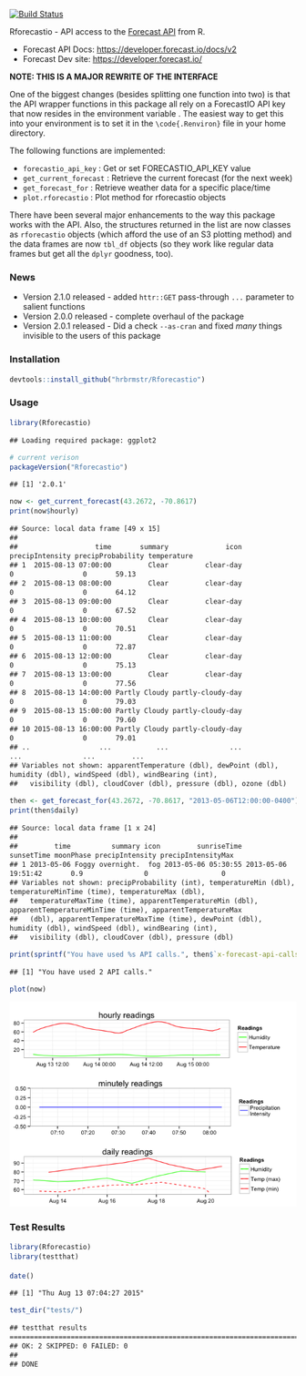 [![Build Status](https://travis-ci.org/hrbrmstr/Rforecastio.svg)](https://travis-ci.org/hrbrmstr/Rforecastio)

Rforecastio - API access to the [Forecast API](https://developer.forecast.io/docs/v2) from R.

-   Forecast API Docs: <https://developer.forecast.io/docs/v2>
-   Forecast Dev site: <https://developer.forecast.io/>

**NOTE: THIS IS A MAJOR REWRITE OF THE INTERFACE**

One of the biggest changes (besides splitting one function into two) is that the API wrapper functions in this package all rely on a ForecastIO API key that now resides in the environment variable . The easiest way to get this into your environment is to set it in the `\code{.Renviron}` file in your home directory.

The following functions are implemented:

-   `forecastio_api_key` : Get or set FORECASTIO\_API\_KEY value
-   `get_current_forecast` : Retrieve the current forecast (for the next week)
-   `get_forecast_for` : Retrieve weather data for a specific place/time
-   `plot.rforecastio` : Plot method for rforecastio objects

There have been several major enhancements to the way this package works with the API. Also, the structures returned in the list are now classes as `rforecastio` objects (which afford the use of an S3 plotting method) and the data frames are now `tbl_df` objects (so they work like regular data frames but get all the `dplyr` goodness, too).

### News

-   Version 2.1.0 released - added `httr::GET` pass-through `...` parameter to salient functions
-   Version 2.0.0 released - complete overhaul of the package
-   Version 2.0.1 released - Did a check `--as-cran` and fixed *many* things invisible to the users of this package

### Installation

``` r
devtools::install_github("hrbrmstr/Rforecastio")
```

### Usage

``` r
library(Rforecastio)
```

    ## Loading required package: ggplot2

``` r
# current verison
packageVersion("Rforecastio")
```

    ## [1] '2.0.1'

``` r
now <- get_current_forecast(43.2672, -70.8617)
print(now$hourly)
```

    ## Source: local data frame [49 x 15]
    ## 
    ##                   time       summary              icon precipIntensity precipProbability temperature
    ## 1  2015-08-13 07:00:00         Clear         clear-day               0                 0       59.13
    ## 2  2015-08-13 08:00:00         Clear         clear-day               0                 0       64.12
    ## 3  2015-08-13 09:00:00         Clear         clear-day               0                 0       67.52
    ## 4  2015-08-13 10:00:00         Clear         clear-day               0                 0       70.51
    ## 5  2015-08-13 11:00:00         Clear         clear-day               0                 0       72.87
    ## 6  2015-08-13 12:00:00         Clear         clear-day               0                 0       75.13
    ## 7  2015-08-13 13:00:00         Clear         clear-day               0                 0       77.56
    ## 8  2015-08-13 14:00:00 Partly Cloudy partly-cloudy-day               0                 0       79.03
    ## 9  2015-08-13 15:00:00 Partly Cloudy partly-cloudy-day               0                 0       79.60
    ## 10 2015-08-13 16:00:00 Partly Cloudy partly-cloudy-day               0                 0       79.01
    ## ..                 ...           ...               ...             ...               ...         ...
    ## Variables not shown: apparentTemperature (dbl), dewPoint (dbl), humidity (dbl), windSpeed (dbl), windBearing (int),
    ##   visibility (dbl), cloudCover (dbl), pressure (dbl), ozone (dbl)

``` r
then <- get_forecast_for(43.2672, -70.8617, "2013-05-06T12:00:00-0400")
print(then$daily)
```

    ## Source: local data frame [1 x 24]
    ## 
    ##         time          summary icon         sunriseTime          sunsetTime moonPhase precipIntensity precipIntensityMax
    ## 1 2013-05-06 Foggy overnight.  fog 2013-05-06 05:30:55 2013-05-06 19:51:42       0.9               0                  0
    ## Variables not shown: precipProbability (int), temperatureMin (dbl), temperatureMinTime (time), temperatureMax (dbl),
    ##   temperatureMaxTime (time), apparentTemperatureMin (dbl), apparentTemperatureMinTime (time), apparentTemperatureMax
    ##   (dbl), apparentTemperatureMaxTime (time), dewPoint (dbl), humidity (dbl), windSpeed (dbl), windBearing (int),
    ##   visibility (dbl), cloudCover (dbl), pressure (dbl)

``` r
print(sprintf("You have used %s API calls.", then$`x-forecast-api-calls`))
```

    ## [1] "You have used 2 API calls."

``` r
plot(now)
```

![](README_files/figure-markdown_github/unnamed-chunk-3-1.png)

### Test Results

``` r
library(Rforecastio)
library(testthat)

date()
```

    ## [1] "Thu Aug 13 07:04:27 2015"

``` r
test_dir("tests/")
```

    ## testthat results ========================================================================================================
    ## OK: 2 SKIPPED: 0 FAILED: 0
    ## 
    ## DONE
